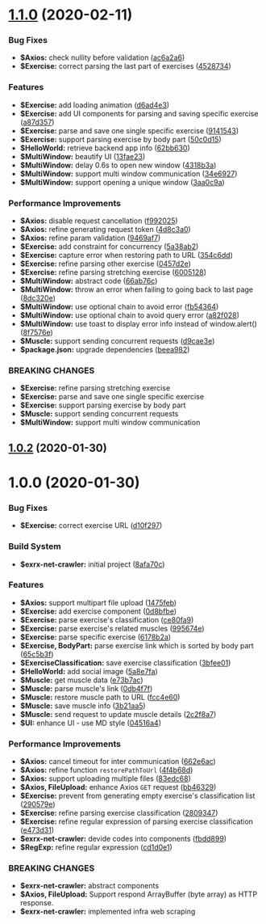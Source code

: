 # [1.1.0](https://github.com/johnnymillergh/exrx-net-crawler/compare/v1.0.2...v1.1.0) (2020-02-11)


### Bug Fixes

* **$Axios:** check nullity before validation ([ac6a2a6](https://github.com/johnnymillergh/exrx-net-crawler/commit/ac6a2a6dfd26c1f906b26cbd9a58c85126c27dd9))
* **$Exercise:** correct parsing the last part of exercises ([4528734](https://github.com/johnnymillergh/exrx-net-crawler/commit/452873420ca844ed7e2f468be76cb99325612341))


### Features

* **$Exercise:** add loading animation ([d6ad4e3](https://github.com/johnnymillergh/exrx-net-crawler/commit/d6ad4e3c34c74de80f3a83b282cc42aea5785be3))
* **$Exercise:** add UI components for parsing and saving specific exercise ([a87d357](https://github.com/johnnymillergh/exrx-net-crawler/commit/a87d35780ac3e2dbca214c5c7f90801061a5e473))
* **$Exercise:** parse and save one single specific exercise ([9141543](https://github.com/johnnymillergh/exrx-net-crawler/commit/91415437862351581aa26f0c18a692ba9c2c587e))
* **$Exercise:** support parsing exercise by body part ([50c0d15](https://github.com/johnnymillergh/exrx-net-crawler/commit/50c0d150f7a17e2cf80252a50cb033bf7426dffb))
* **$HelloWorld:** retrieve backend app info ([62bb630](https://github.com/johnnymillergh/exrx-net-crawler/commit/62bb630221c07464a65e774fa97696a89239bf27))
* **$MultiWindow:** beautify UI ([13fae23](https://github.com/johnnymillergh/exrx-net-crawler/commit/13fae239ebd823d515c378ca25a7c3ec41652b0d))
* **$MultiWindow:** delay 0.6s to open new window ([4318b3a](https://github.com/johnnymillergh/exrx-net-crawler/commit/4318b3a37ce75501be3f3aff39362e2e3de07431))
* **$MultiWindow:** support multi window communication ([34e6927](https://github.com/johnnymillergh/exrx-net-crawler/commit/34e69270cc985843c21472f0b83819d4f9912483))
* **$MultiWindow:** support opening a unique window ([3aa0c9a](https://github.com/johnnymillergh/exrx-net-crawler/commit/3aa0c9a62bcd4e476cb2c6c98cfad64323f7bb32))


### Performance Improvements

* **$Axios:** disable request cancellation ([f992025](https://github.com/johnnymillergh/exrx-net-crawler/commit/f9920258964973c8466dd9cdb3a489418f1bee42))
* **$Axios:** refine generating request token ([4d8c3a0](https://github.com/johnnymillergh/exrx-net-crawler/commit/4d8c3a031bb44b030576003d3e4992276c84c3e2))
* **$Axios:** refine param validation ([9469af7](https://github.com/johnnymillergh/exrx-net-crawler/commit/9469af778d56f15571dae5d511e65cd88c52830a))
* **$Exercise:** add constraint for concurrency ([5a38ab2](https://github.com/johnnymillergh/exrx-net-crawler/commit/5a38ab276449975d866ca764dc70863a0f251634))
* **$Exercise:** capture error when restoring path to URL ([354c6dd](https://github.com/johnnymillergh/exrx-net-crawler/commit/354c6dddd570506358132d4a9a8be19764e2fd27))
* **$Exercise:** refine parsing other exercise ([0457d2e](https://github.com/johnnymillergh/exrx-net-crawler/commit/0457d2e4e833b387f156e895cf5a4c17b5a02d34))
* **$Exercise:** refine parsing stretching exercise ([6005128](https://github.com/johnnymillergh/exrx-net-crawler/commit/60051287ddfc02f42a7f89ee8ffb4823029b49ac))
* **$MultiWindow:** abstract code ([66ab76c](https://github.com/johnnymillergh/exrx-net-crawler/commit/66ab76c4fbd57fa01c06a3177bbb0566574cc563))
* **$MultiWindow:** throw an error when failing to going back to last page ([8dc320e](https://github.com/johnnymillergh/exrx-net-crawler/commit/8dc320e292838527b0ea20eb3752e8c872fb4a6e))
* **$MultiWindow:** use optional chain to avoid error ([fb54364](https://github.com/johnnymillergh/exrx-net-crawler/commit/fb54364051787e3a4a49843bfd6fb4c50ac03d4e))
* **$MultiWindow:** use optional chain to avoid query error ([a82f028](https://github.com/johnnymillergh/exrx-net-crawler/commit/a82f028dce16aca2d3872593b1aa6a882b812b57))
* **$MultiWindow:** use toast to display error info instead of window.alert() ([8f7576e](https://github.com/johnnymillergh/exrx-net-crawler/commit/8f7576eb4d184a08b250ee53b502156a706a7aac))
* **$Muscle:** support sending concurrent requests ([d9cae3e](https://github.com/johnnymillergh/exrx-net-crawler/commit/d9cae3e4d3feb1bf3630c81d9b88aefb651a2192))
* **$package.json:** upgrade dependencies ([beea982](https://github.com/johnnymillergh/exrx-net-crawler/commit/beea982179106ada5833eb0cff6682434ec80078))


### BREAKING CHANGES

* **$Exercise:** refine parsing stretching exercise
* **$Exercise:** parse and save one single specific exercise
* **$Exercise:** support parsing exercise by body part
* **$Muscle:** support sending concurrent requests
* **$MultiWindow:** support multi window communication



## [1.0.2](https://github.com/johnnymillergh/exrx-net-crawler/compare/v1.0.1...v1.0.2) (2020-01-30)



# 1.0.0 (2020-01-30)


### Bug Fixes

* **$Exercise:** correct exercise URL ([d10f297](https://github.com/johnnymillergh/exrx-net-crawler/commit/d10f2978ac42d643402b6d341e97326d65bd63e2))


### Build System

* **$exrx-net-crawler:** initial project ([8afa70c](https://github.com/johnnymillergh/exrx-net-crawler/commit/8afa70c3c033978699f412f48288becd0df427c7))


### Features

* **$Axios:** support multipart file upload ([1475feb](https://github.com/johnnymillergh/exrx-net-crawler/commit/1475feb16a438d1e2f1b54ab8c147315b3f6d69a))
* **$Exercise:** add exercise component ([0d8bfbe](https://github.com/johnnymillergh/exrx-net-crawler/commit/0d8bfbea39638ee65962e60d215d8042ddafc130))
* **$Exercise:** parse exercise's classification ([ce80fa9](https://github.com/johnnymillergh/exrx-net-crawler/commit/ce80fa92054caa5db47e25a66db4ddf76a63c7e4))
* **$Exercise:** parse exercise's related muscles ([995674e](https://github.com/johnnymillergh/exrx-net-crawler/commit/995674e39d0750500aa47826f143ca9cecbf9717))
* **$Exercise:** parse specific exercise ([6178b2a](https://github.com/johnnymillergh/exrx-net-crawler/commit/6178b2a0469b5d48960fe8a8ace939ba58a73cc4))
* **$Exercise, BodyPart:** parse exercise link which is sorted by body part ([65c5b3f](https://github.com/johnnymillergh/exrx-net-crawler/commit/65c5b3f0d1da5e81779e28ccbf24db3033c18eab))
* **$ExerciseClassification:** save exercise classification ([3bfee01](https://github.com/johnnymillergh/exrx-net-crawler/commit/3bfee0149c8e7c5cf93bbe287ab0475c128ad332))
* **$HelloWorld:** add social image ([5a8e7fa](https://github.com/johnnymillergh/exrx-net-crawler/commit/5a8e7facadd39c74258842b970858c81079213e9))
* **$Muscle:** get muscle data ([e73b7ac](https://github.com/johnnymillergh/exrx-net-crawler/commit/e73b7ac0ffcf14d2085f26a2c94252882336f5b4))
* **$Muscle:** parse muscle's link ([0db4f7f](https://github.com/johnnymillergh/exrx-net-crawler/commit/0db4f7f97fcf46be3cce85d605f9ebef985de0ba))
* **$Muscle:** restore muscle path to URL ([fcc4e60](https://github.com/johnnymillergh/exrx-net-crawler/commit/fcc4e60dc29e375cb0ff84851b4939b0f43ea690))
* **$Muscle:** save muscle info ([3b21aa5](https://github.com/johnnymillergh/exrx-net-crawler/commit/3b21aa5b79c840042d645e4653cc63659b7f401e))
* **$Muscle:** send request to update muscle details ([2c2f8a7](https://github.com/johnnymillergh/exrx-net-crawler/commit/2c2f8a7f6cf85e54f3472ea7a4eaa7c5a118270e))
* **$UI:** enhance UI - use MD style ([04516a4](https://github.com/johnnymillergh/exrx-net-crawler/commit/04516a4456fa2abe7c49fe2ec3c8bf46a90426cd))


### Performance Improvements

* **$Axios:** cancel timeout for inter communication ([662e6ac](https://github.com/johnnymillergh/exrx-net-crawler/commit/662e6ac58e9cd52eef3bcf0a4a95d2d2dce74208))
* **$Axios:** refine function `restorePathToUrl` ([4f4b68d](https://github.com/johnnymillergh/exrx-net-crawler/commit/4f4b68d776793eada628430dd2debe3eab633c3a))
* **$Axios:** support uploading multiple files ([83edc68](https://github.com/johnnymillergh/exrx-net-crawler/commit/83edc68e8cd9cc285ef270a6e0175a40ea42c0a8))
* **$Axios, FileUpload:** enhance Axios `GET` request ([bb46329](https://github.com/johnnymillergh/exrx-net-crawler/commit/bb463294cad23ac9b344010bd3ee81fdf66558be))
* **$Exercise:** prevent from generating empty exercise's classification list ([290579e](https://github.com/johnnymillergh/exrx-net-crawler/commit/290579e4e9791c7ccf5d01c229fb395ee6891c80))
* **$Exercise:** refine parsing exercise classification ([2809347](https://github.com/johnnymillergh/exrx-net-crawler/commit/28093470204a85836779bbb861594f197dd45ce6))
* **$Exercise:** refine regular expression of parsing exercise classification ([e473d31](https://github.com/johnnymillergh/exrx-net-crawler/commit/e473d31dea8893ac92fb821da082fd74d6638d45))
* **$exrx-net-crawler:** devide codes into components ([fbdd899](https://github.com/johnnymillergh/exrx-net-crawler/commit/fbdd899f7ed6787f2fec47891b03c4cfc96d4977))
* **$RegExp:** refine regular expression ([cd1d0e1](https://github.com/johnnymillergh/exrx-net-crawler/commit/cd1d0e1a91eadabce93a815ce5c5fd85599c489a))


### BREAKING CHANGES

* **$exrx-net-crawler:** abstract components
* **$Axios, FileUpload:** Support respond ArrayBuffer (byte array) as HTTP
response.
* **$exrx-net-crawler:** implemented infra web scraping



